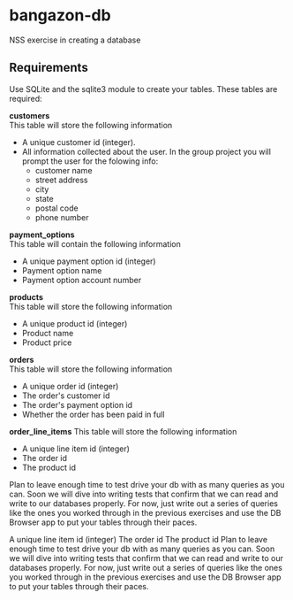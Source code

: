# bangazon-db

NSS exercise in creating a database

## Requirements
Use SQLite and the sqlite3 module to create your tables. These tables are required:

**customers**  
This table will store the following information
+ A unique customer id (integer).
+ All information collected about the user. In the group project you will prompt the user for the folowing info:
    + customer name
    + street address
    + city
    + state
    + postal code
    + phone number  

**payment_options**  
This table will contain the following information
+ A unique payment option id (integer)
+ Payment option name
+ Payment option account number

**products**  
This table will store the following information
+ A unique product id (integer)
+ Product name
+ Product price

**orders**  
This table will store the following information
+ A unique order id (integer)
+ The order's customer id
+ The order's payment option id
+ Whether the order has been paid in full

**order_line_items**
This table will store the following information
+ A unique line item id (integer)
+ The order id
+ The product id

Plan to leave enough time to test drive your db with as many queries as you can. Soon we will dive into writing tests that confirm that we can read and write to our databases properly. For now, just write out a series of queries like the ones you worked through in the previous exercises and use the DB Browser app to put your tables through their paces.

A unique line item id (integer)
The order id
The product id
Plan to leave enough time to test drive your db with as many queries as you can. Soon we will dive into writing tests that confirm that we can read and write to our databases properly. For now, just write out a series of queries like the ones you worked through in the previous exercises and use the DB Browser app to put your tables through their paces.
